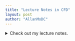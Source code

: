 ```yaml
---
title: "Lecture Notes in CFD"
layout: post
author: "AllanMoDC"
---
```

<details>
<summary markdown="span">Check out my lecture notes.</summary>

<iframe src="https://allanmodc.github.io/cfd" onload='javascript:(function(o){o.style.height=o.contentWindow.document.body.scrollHeight+"px";}(this));' style="height:200px;width:100%;border:none;overflow:hidden;" frameborder="0" scrolling="no"></iframe>

</details>


